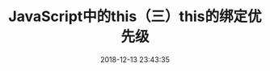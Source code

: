 ---
title: JavaScript中的this（三）this的绑定优先级
date: 2018-12-13 23:43:35
tags: [JavaScript]
categories: [JavaScript]
description: this的绑定优先级
---